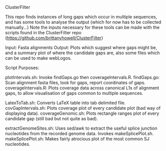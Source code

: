 ClusterFilter

This repo finds instances of long gaps which occur in multiple sequences, and has some tools to analyse the output (which for now has to be collected manually...)
Note the inputs necessary for these tools can be made with the scripts found in the ClusterFilter repo (https://github.com/brittanyhowell/ClusterFilter)

Input: 		Fasta alignments
Output: 	Plots which suggest where gaps might be, and a summary plot of where the candidate gaps are, also some files which can be used to make webLogos.

Script Purposes:

plotIntervals.sh:		Invoke findGaps.go then coverageIntervals.R. 
findGaps.go:			Scan alignment fasta files, look for gaps, report coordinates of gaps.
coverageIntervals.R:	Plots coverage data across canonical L1s of alignment gaps, to allow visualisation of gaps common to multiple sequences.

LatexToTab.sh:			Converts LaTeX table into tab delimited file.
covGapIntervals.sh:		Plots coverage plot of every candidate plot (bad way of displaying data).
coverageGenomic.sh:		Plots rectangle ranges plot of every candidate gap (still bad but not quite as bad).

extractGenomeSites.sh:	Uses sed/awk to extract the useful splice junction nucleotides from the recorded genome data. Invokes makeSplicePlot.sh.
makeSplicePlot.sh:		Makes fairly atrocious plot of the most common SJ nucleotides.

